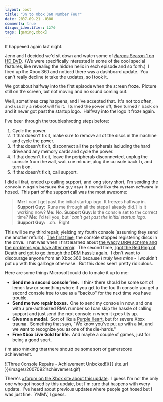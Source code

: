 ```yaml
---
layout: post
title: "On to Xbox 360 Number Four"
date: 2007-09-21 -0800
comments: true
disqus_identifier: 1270
tags: [gaming,xbox]
---
```

It happened again last night.

Jenn and I decided we'd sit down and watch some of [*Heroes* Season 1 on
HD
DVD](http://www.amazon.com/gp/product/B000QTD5TS?ie=UTF8&tag=mhsvortex&linkCode=as2&camp=1789&creative=9325&creativeASIN=B000QTD5TS). 
(We were specifically interested in some of the cool special features,
like revealing the hidden helix in each episode and so forth.)  I fired
up the Xbox 360 and noticed there was a dashboard update.  You can't
really decline to take the updates, so I took it.

We got about halfway into the first episode when the screen froze. 
Picture still on the screen, but not moving and no sound coming out.

Well, sometimes crap happens, and I've accepted that.  It's not too
often, and usually a reboot will fix it.  I turned the power off, then
turned it back on and it never got past the startup logo.  Halfway into
the logo it froze again.

I've been through the troubleshooting steps before:

1.  Cycle the power.
2.  If that doesn't fix it, make sure to remove all of the discs in the
    machine and cycle the power.
3.  If that doesn't fix it, disconnect all the peripherals including the
    hard drive and any memory cards and cycle the power.
4.  If that doesn't fix it, leave the peripherals disconnected, unplug
    the console from the wall, wait one minute, plug the console back
    in, and turn it on.
5.  If that doesn't fix it, call support.

I did all that, ended up calling support, and long story short, I'm
sending the console in again because the guy says it sounds like the
system software is hosed.  This part of the support call was the most
awesome:

> **Me:** I can't get past the initial startup logo. It freezes halfway
> in.
>  **Support Guy:** [Runs me through all the steps I already did.]  Is
> it working now?
>  **Me:** No.
>  **Support Guy:** Is the console set to the correct time?
>  **Me:** I'd tell you, but *I can't get past the initial startup
> logo*.
>  **Support Guy:** ...oh.  Right.

This will be my third repair, yielding my fourth console (assuming they
send me another refurb).  [The first
time](/archive/2006/07/24/caketastic-30th.aspx), the console stopped
registering discs in the drive.  That was when I first learned about
[the wacky DRM scheme and the problems you have after
repair](/archive/2006/08/10/xbox-live-arcade-got-drm-all-wrong.aspx). 
The second time, [I got the Red Ring of
Death](/archive/2007/04/10/xbox-360-red-ring-of-death.aspx) and [got to
go through the DRM hassle
again](/archive/2007/04/27/xbox-live-marketplace-still-has-drm-troubles.aspx). 
I don't want to discourage anyone from an Xbox 360 because *I truly love
mine* - I wouldn't put up with this garbage otherwise.  But this does
seem pretty ridiculous.

Here are some things Microsoft could do to make it up to me:

-   **Send me a second console free.**  I think there should be some
    sort of lemon law or something where if you get to the fourth
    console you get a second console free to use as a "backup" for the
    next time you have trouble.
-   **Send me two repair boxes.**  One to send my console in now, and
    one with a pre-authorized RMA number so I can skip the hassle of
    calling support and just send the next console in when it goes tits
    up.
-   **Give me a medal.**  Sort of like a [Purple
    Heart](http://en.wikipedia.org/wiki/Purple_Heart), but for severe
    Xbox trauma.  Something that says, "We know you've put up with a
    lot, and we want to recognize you as one of the die-hards."
-   **Free Xbox Live Gold for life.**  And maybe a couple of games, just
    for being a good sport.

I'm also thinking that there should be some sort of gamerscore
achievement.

![Three Console Repairs - Achievement
Unlocked!]({{ site.url }}/images/20070921achievement.gif)

There's [a forum on the Xbox site about this
update](http://forums.xbox.com/15627101/ShowPost.aspx).  I guess I'm not
the only one who got hosed by this update, but I'm sure that happens
with every update.  I've heard about previous updates where people got
hosed but I was just fine.  YMMV, I guess.

